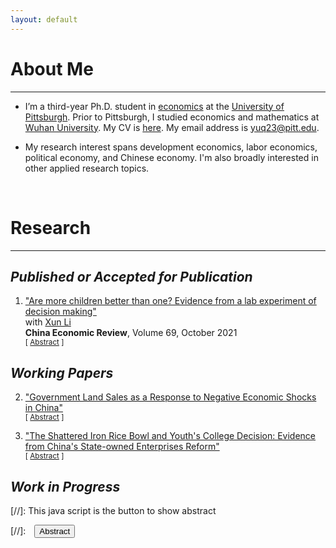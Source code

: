 ```yaml
---
layout: default
---
```


# About Me
-------------------------------------------
- I’m a third-year Ph.D. student in [economics](https://econ.pitt.edu/) at the [University of Pittsburgh](https://www.pitt.edu/). Prior to Pittsburgh, I studied economics and mathematics at [Wuhan University](https://www.whu.edu.cn/). My CV is [here](/assets/pdfs/CV.pdf). My email address is [yuq23@pitt.edu](mailto:yuq23@pitt.edu).

- My research interest spans development economics, labor economics, political economy, and Chinese economy. I'm also broadly interested in other applied research topics.

<br>

# Research
-------------------------------------------
## _Published or Accepted for Publication_
1. ["Are more children better than one? Evidence from a lab experiment of decision making"](https://papers.ssrn.com/sol3/papers.cfm?abstract_id=3662406) <br>
with [Xun Li](https://sites.google.com/site/xlihomepage/) <br>
**China Economic Review**, Volume 69, October 2021 <br>
<small>[ <a href="#/" onclick="visib('children')">Abstract</a> ]</small>

    <div id="children" style="display: none; text-align: left; line-height: 1.5" >
    This paper examines the impacts of siblings on people's social preference, risk attitude and time preference with a data set from a large-scale lab experiment. Employing the variation of fine rates under One-Child Policy for excess birth in different regions as instrument to address the endogeneity of whether having siblings, we find that sibling's role mainly focuses on shaping people's social preference that subjects with siblings demand less as responders in ultimatum game and behave more cooperatively in sequential prisoner's dilemma. This conclusion survives through several robustness checks. Our further result suggests that more sibling interactions and less parental expectations are two potential mechanisms through which siblings play a role in making people more prosocial. Our findings point to a positive externality along with Two-Child Policy which is widely neglected in both policy evaluation and relevant theory such as quantity-quality theory, and provide implications for the fertility policy such as the recent Three-Child Policy in China and beyond.
    <br><br/></div>
    

## _Working Papers_
2. ["Government Land Sales as a Response to Negative Economic Shocks in China"](/assets/pdfs/land_draft.pdf) <br>
<small>[ <a href="#/" onclick="visib('land')">Abstract</a> ]</small>

    <div id="land" style="display: none; text-align: left; line-height: 1.5" >
    This paper examines how local governments in China use land sales to respond to negative economic shocks, with a focus on the period of export slowdown during the mid-2010s. Using a shift-share design, I find that city governments with greater exposure to the export slowdown had higher land sales revenue, primarily driven by increased sales of residential and commercial land intended for real estate development. This effect is more pronounced for cities with newly-appointed leaders. I provide evidence that local governments used real estate development to buffer the adverse shocks during the slowdown period as land sales (i) increased the government's land tax revenue and corporate income tax revenue collected from real estate firms and (ii) boosted employment in the construction sector to buffer the employment loss in the manufacturing sector. However, the longer-run analysis suggests higher real estate risks in these cities with greater export slowdown exposure, evidenced by a higher probability of incidents of homebuyers' protest at the stalled construction due to developers' over-debt situation. Furthermore, I show that local governments are more inclined to use land sales to respond to more aggregate shocks, such as the COVID shock, than to regional shocks, such as floods. 
    <br><br/></div>

3. ["The Shattered Iron Rice Bowl and Youth's College Decision: Evidence from China's State-owned Enterprises Reform"](/assets/pdfs/soeedu_draft.pdf) <br>
<small>[ <a href="#/" onclick="visib('soe-edu')">Abstract</a> ]</small>

    <div id="soe-edu" style="display: none; text-align: left; line-height: 1.5" >
    How would a public sector downsizing reform affect the educational investment of potential job market entrants? This paper empirically investigates this question through the lens of China's state-owned enterprises reform (SOE reform) starting in 1998, which led to a substantial reduction in SOE employment. Leveraging regional and cohort variations in the SOE reform, my difference-in-differences estimate shows that the SOE reform significantly increases the likelihood of high school graduates obtaining a college degree. I provide evidence that this increase in college attainment after the reform can be attributed to the SOE reform's impact on increasing the likelihood of college graduates being employed and the college wage premium. Furthermore, the increase in college graduates’ likelihood of being employed is observed in both the state and non-state sectors, while the increase in the college wage premium is primarily attributed to the non-state sector. 
    <br><br/></div>



## _Work in Progress_



[//]: This java script is the button to show abstract
<script>
 function visib(id) {
  var x = document.getElementById(id);
  if (x.style.display === "block") {
    x.style.display = "none";
  } else {
    x.style.display = "block";
  }
}
</script>

[//]:&emsp;<button onclick="visib('polariz')" class="btn btn--inverse btn--small">Abstract</button>
